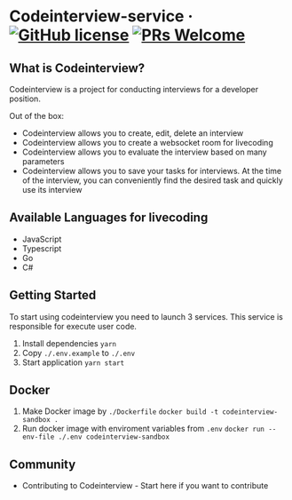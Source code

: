 # Codeinterview-service &middot; [![GitHub license](https://img.shields.io/badge/license-MIT-blue.svg)](blob/main/LICENSE.md) [![PRs Welcome](https://img.shields.io/badge/PRs-welcome-brightgreen.svg)](how-to-contribute.html#your-first-pull-request)

## What is Codeinterview?

Codeinterview is a project for conducting interviews for a developer position.

Out of the box:

- Codeinterview allows you to create, edit, delete an interview
- Codeinterview allows you to create a websocket room for livecoding
- Codeinterview allows you to evaluate the interview based on many parameters
- Codeinterview allows you to save your tasks for interviews. At the time of the interview, you can conveniently find the desired task and quickly use its interview

## Available Languages for livecoding

- JavaScript
- Typescript
- Go
- C#

## Getting Started

To start using codeinterview you need to launch 3 services.
This service is responsible for execute user code.

1. Install dependencies
   `yarn`
2. Copy `./.env.example` to `./.env`
3. Start application
   `yarn start`

## Docker

1. Make Docker image by `./Dockerfile`
   `docker build -t codeinterview-sandbox .`
2. Run docker image with enviroment variables from `.env`
   `docker run --env-file ./.env codeinterview-sandbox`

## Community

- Contributing to Codeinterview - Start here if you want to contribute
